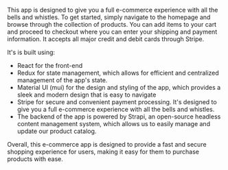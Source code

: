 This app is designed to give you a full e-commerce experience with all the bells and whistles.
To get started, simply navigate to the homepage and browse through the collection of products. You can add items to your cart and proceed to checkout where you can enter your shipping and payment information. It accepts all major credit and debit cards through Stripe.

It's is built using:

- React for the front-end
- Redux for state management, which allows for efficient and centralized management of the app's state.
- Material UI (mui) for the design and styling of the app, which provides a sleek and modern design that is easy to navigate
- Stripe for secure and convenient payment processing. It's designed to give you a full e-commerce experience with all the bells and whistles.
- The backend of the app is powered by Strapi, an open-source headless content management system, which allows us to easily manage and update our product catalog.

Overall, this e-commerce app is designed to provide a fast and secure shopping experience for users, making it easy for them to purchase products with ease.
